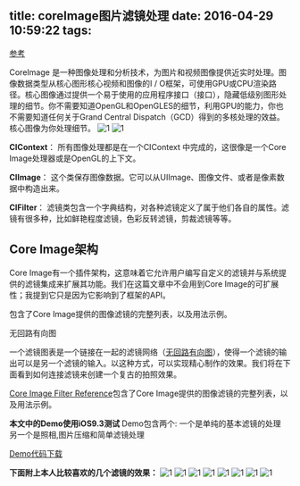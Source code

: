 title: coreImage图片滤镜处理
date: 2016-04-29 10:59:22
tags:
---

[参考](http://www.csdn.net/article/2015-02-13/2823961-core-image)

CoreImage 是一种图像处理和分析技术，为图片和视频图像提供近实时处理。图像数据类型从核心图形核心视频和图像的I / O框架，可使用GPU或CPU渲染路径。核心图像通过提供一个易于使用的应用程序接口（接口），隐藏低级别图形处理的细节。你不需要知道OpenGL和OpenGLES的细节，利用GPU的能力，你也不需要知道任何关于Grand Central Dispatch（GCD）得到的多核处理的效益。核心图像为你处理细节。
![1](http://7xrirn.com1.z0.glb.clouddn.com/coreImage1.png)
![1](http://7xrirn.com1.z0.glb.clouddn.com/coreImage1.png)

**CIContext**： 所有图像处理都是在一个CIContext 中完成的，这很像是一个Core Image处理器或是OpenGL的上下文。 

**CIImage**： 这个类保存图像数据。它可以从UIImage、图像文件、或者是像素数据中构造出来。

**CIFilter**： 滤镜类包含一个字典结构，对各种滤镜定义了属于他们各自的属性。滤镜有很多种，比如鲜艳程度滤镜，色彩反转滤镜，剪裁滤镜等等。

Core Image架构
---

Core Image有一个插件架构，这意味着它允许用户编写自定义的滤镜并与系统提供的滤镜集成来扩展其功能。我们在这篇文章中不会用到Core Image的可扩展性；我提到它只是因为它影响到了框架的API。

包含了Core Image提供的图像滤镜的完整列表，以及用法示例。

无回路有向图



一个滤镜图表是一个链接在一起的滤镜网络（[无回路有向图](https://en.wikipedia.org/wiki/Directed_acyclic_graph)），使得一个滤镜的输出可以是另一个滤镜的输入。以这种方式，可以实现精心制作的效果。我们将在下面看到如何连接滤镜来创建一个复古的拍照效果。


[Core Image Filter Reference](https://developer.apple.com/library/ios/documentation/GraphicsImaging/Reference/CoreImageFilterReference/index.html#//apple_ref/doc/filter/ci/CIColorClamp)包含了Core Image提供的图像滤镜的完整列表，以及用法示例。


**本文中的Demo使用iOS9.3测试**
Demo包含两个:
  一个是单纯的基本滤镜的处理
  另一个是照相,图片压缩和简单滤镜处理
  
[Demo代码下载](http://pan.baidu.com/s/1jIm3VD0)
<!-- more -->
**下面附上本人比较喜欢的几个滤镜的效果：**
![1](http://7xrirn.com1.z0.glb.clouddn.com/coreImage2.PNG)
![1](http://7xrirn.com1.z0.glb.clouddn.com/coreImage3.PNG)
![1](http://7xrirn.com1.z0.glb.clouddn.com/coreImage4.PNG)
![1](http://7xrirn.com1.z0.glb.clouddn.com/coreImage5.PNG)
![1](http://7xrirn.com1.z0.glb.clouddn.com/coreImage6.PNG)
![1](http://7xrirn.com1.z0.glb.clouddn.com/coreImage7.PNG)
![1](http://7xrirn.com1.z0.glb.clouddn.com/coreImage8.PNG)
![1](http://7xrirn.com1.z0.glb.clouddn.com/coreImage9.PNG)



